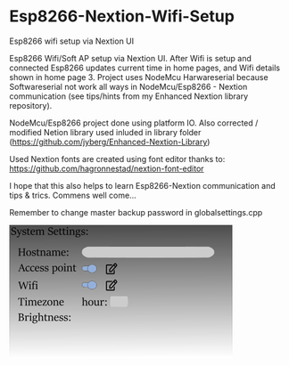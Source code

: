# Esp8266-Nextion-Wifi-Setup
Esp8266 wifi setup via Nextion UI

Esp8266 Wifi/Soft AP setup via Nextion UI.
After Wifi is setup and connected Esp8266 updates current time in home pages, and Wifi details shown in home page 3.
Project uses NodeMcu Harwareserial because Softwareserial not work all ways in NodeMcu/Esp8266 - Nextion communication (see tips/hints from my Enhanced Nextion library repository).

NodeMcu/Esp8266 project done using platform IO. Also corrected / modified Netion library used inluded in library folder (https://github.com/jyberg/Enhanced-Nextion-Library)

Used Nextion fonts are created using font editor thanks to: https://github.com/hagronnestad/nextion-font-editor

I hope that this also helps to learn Esp8266-Nextion communication and tips & trics. Commens well come...

Remember to change master backup password in globalsettings.cpp

![Screenshot](/Nextion/pictures/SystemSettings.bmp)

